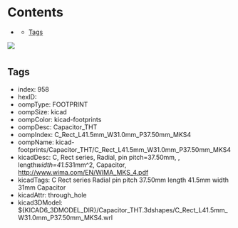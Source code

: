



Contents
========

* [](#)
	* [Tags](#tags)
  
![][im]
# 

## Tags

- index: 958
- hexID: 
- oompType: FOOTPRINT
- oompSize: kicad
- oompColor: kicad-footprints
- oompDesc: Capacitor_THT
- oompIndex: C_Rect_L41.5mm_W31.0mm_P37.50mm_MKS4
- oompName: kicad-footprints/Capacitor_THT/C_Rect_L41.5mm_W31.0mm_P37.50mm_MKS4
- kicadDesc: C, Rect series, Radial, pin pitch=37.50mm, , length*width=41.5*31mm^2, Capacitor, http://www.wima.com/EN/WIMA_MKS_4.pdf
- kicadTags: C Rect series Radial pin pitch 37.50mm  length 41.5mm width 31mm Capacitor
- kicadAttr: through_hole
- kicad3DModel: ${KICAD6_3DMODEL_DIR}/Capacitor_THT.3dshapes/C_Rect_L41.5mm_W31.0mm_P37.50mm_MKS4.wrl



[im]: image.png
